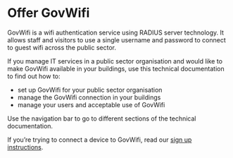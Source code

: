 # Offer GovWifi

GovWifi is a wifi authentication service using RADIUS server technology. It allows staff and visitors to use a single username and password to connect to guest wifi across the public sector.

If you manage IT services in a public sector organisation and would like to make GovWifi available in your buildings, use this technical documentation to find out how to:

- set up GovWifi for your public sector organisation
- manage the GovWifi connection in your buildings
- manage your users and acceptable use of GovWifi

Use the navigation bar to go to different sections of the technical documentation.

If you’re trying to connect a device to GovWifi, read our [sign up instructions](https://www.wifi.service.gov.uk/about-govwifi/connect-to-govwifi/).

